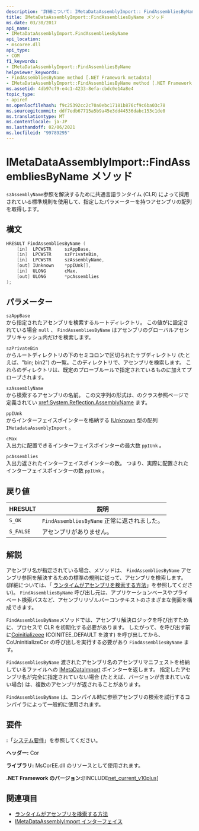 ```yaml
---
description: '詳細について: IMetaDataAssemblyImport:: FindAssembliesByName メソッド'
title: IMetaDataAssemblyImport::FindAssembliesByName メソッド
ms.date: 03/30/2017
api_name:
- IMetaDataAssemblyImport.FindAssembliesByName
api_location:
- mscoree.dll
api_type:
- COM
f1_keywords:
- IMetaDataAssemblyImport::FindAssembliesByName
helpviewer_keywords:
- FindAssembliesByName method [.NET Framework metadata]
- IMetaDataAssemblyImport::FindAssembliesByName method [.NET Framework metadata]
ms.assetid: 4db97cf9-e4c1-4233-8efa-cbdc0e14a8e4
topic_type:
- apiref
ms.openlocfilehash: f9c25392cc2c70a0ebc17181b876cf9c6ba03c78
ms.sourcegitcommit: ddf7edb67715a5b9a45e3dd44536dabc153c1de0
ms.translationtype: MT
ms.contentlocale: ja-JP
ms.lasthandoff: 02/06/2021
ms.locfileid: "99789295"
---
```

# <a name="imetadataassemblyimportfindassembliesbyname-method"></a>IMetaDataAssemblyImport::FindAssembliesByName メソッド

`szAssemblyName`参照を解決するために共通言語ランタイム (CLR) によって採用されている標準規則を使用して、指定したパラメーターを持つアセンブリの配列を取得します。  
  
## <a name="syntax"></a>構文  
  
```cpp  
HRESULT FindAssembliesByName (  
    [in]  LPCWSTR     szAppBase,
    [in]  LPCWSTR     szPrivateBin,
    [in]  LPCWSTR     szAssemblyName,
    [out] IUnknown    *ppIUnk[],
    [in]  ULONG       cMax,
    [out] ULONG       *pcAssemblies  
);  
```  
  
## <a name="parameters"></a>パラメーター  

 `szAppBase`  
 から指定されたアセンブリを検索するルートディレクトリ。 この値がに設定されている場合 `null` 、 `FindAssembliesByName` はアセンブリのグローバルアセンブリキャッシュ内だけを検索します。  
  
 `szPrivateBin`  
 からルートディレクトリの下のセミコロンで区切られたサブディレクトリ (たとえば、"bin; bin2") の一覧。このディレクトリで、アセンブリを検索します。 これらのディレクトリは、既定のプローブルールで指定されているものに加えてプローブされます。  
  
 `szAssemblyName`  
 から検索するアセンブリの名前。 この文字列の形式は、のクラス参照ページで定義されてい <xref:System.Reflection.AssemblyName> ます。  
  
 `ppIUnk`  
 からインターフェイスポインターを格納する [IUnknown](/cpp/atl/iunknown) 型の配列 `IMetadataAssemblyImport` 。  
  
 `cMax`  
 入出力に配置できるインターフェイスポインターの最大数 `ppIUnk` 。  
  
 `pcAssemblies`  
 入出力返されたインターフェイスポインターの数。 つまり、実際に配置されたインターフェイスポインターの数 `ppIUnk` 。  
  
## <a name="return-value"></a>戻り値  
  
|HRESULT|説明|  
|-------------|-----------------|  
|`S_OK`|`FindAssembliesByName` 正常に返されました。|  
|`S_FALSE`|アセンブリがありません。|  
  
## <a name="remarks"></a>解説  

 アセンブリ名が指定されている場合、メソッドは、 `FindAssembliesByName` アセンブリ参照を解決するための標準の規則に従って、アセンブリを検索します。 (詳細については、「 [ランタイムがアセンブリを検索する方法](../../deployment/how-the-runtime-locates-assemblies.md)」を参照してください)。 `FindAssembliesByName` 呼び出し元は、アプリケーションベースやプライベート検索パスなど、アセンブリリゾルバーコンテキストのさまざまな側面を構成できます。  
  
 `FindAssembliesByName`メソッドでは、アセンブリ解決ロジックを呼び出すために、プロセスで CLR を初期化する必要があります。 したがって、を呼び出す前に[Coinitializeee](../hosting/coinitializeee-function.md) (COINITEE_DEFAULT を渡す) を呼び出してから、CoUninitializeCor の呼び出しを実行する必要があり `FindAssembliesByName` [](../hosting/couninitializecor-function.md)ます。  
  
 `FindAssembliesByName` 渡されたアセンブリ名のアセンブリマニフェストを格納しているファイルへの [IMetaDataImport](imetadataimport-interface.md) ポインターを返します。 指定したアセンブリ名が完全に指定されていない場合 (たとえば、バージョンが含まれていない場合) は、複数のアセンブリが返されることがあります。  
  
 `FindAssembliesByName` は、コンパイル時に参照アセンブリの検索を試行するコンパイラによって一般的に使用されます。  
  
## <a name="requirements"></a>要件  

 **:**「[システム要件](../../get-started/system-requirements.md)」を参照してください。  
  
 **ヘッダー:** Cor  
  
 **ライブラリ:** MsCorEE.dll のリソースとして使用されます。  
  
 **.NET Framework のバージョン:**[!INCLUDE[net_current_v10plus](../../../../includes/net-current-v10plus-md.md)]  
  
## <a name="see-also"></a>関連項目

- [ランタイムがアセンブリを検索する方法](../../deployment/how-the-runtime-locates-assemblies.md)
- [IMetaDataAssemblyImport インターフェイス](imetadataassemblyimport-interface.md)
